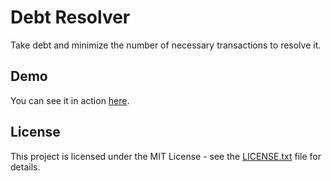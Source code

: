 # Debt Resolver

Take debt and minimize the number of necessary transactions to resolve it.

## Demo

You can see it in action [here](http://debtresolver.davidtimovski.com/).

## License

This project is licensed under the MIT License - see the [LICENSE.txt](LICENSE.txt) file for details.